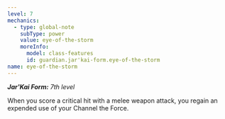 ```yaml
---
level: 7
mechanics:
  - type: global-note
    subType: power
    value: eye-of-the-storm
    moreInfo:
      model: class-features
      id: guardian.jar'kai-form.eye-of-the-storm
name: eye-of-the-storm
---
```

_**Jar'Kai Form:** 7th level_
When you score a critical hit with a melee weapon attack, you regain an expended use of your Channel the Force.